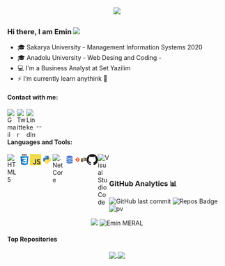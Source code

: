 <h1 align="center">
          <a href="https://git.io/typing-svg">
          <img src="https://readme-typing-svg.herokuapp.com/?lines=Hello!+👋;I+am+Emin+MERAL&center=true&size=25">
           </a>
        </h1>
        
### Hi there, I am Emin <img src="https://user-images.githubusercontent.com/42378118/110234147-e3259600-7f4e-11eb-95be-0c4047144dea.gif" width="30">

- 🎓 Sakarya University - Management Information Systems 2020
- 🎓 Anadolu University - Web Desing and Coding -
- 💻 I'm a Business Analyst at Set Yazilim
- ⚡ I’m currently learn anythink :slightly_smiling_face:

#### Contact with me:
[<img align="left" alt="Gmail" width="22px" src="https://cdn.jsdelivr.net/npm/simple-icons@3.13.0/icons/gmail.svg">](mailto:eminmerall@gmail.com)
[<img align="left" alt="Twitter" width="22px" src="https://cdn.jsdelivr.net/npm/simple-icons@v3/icons/twitter.svg" />](https://twitter.com/eminmerall)
[<img align="left" alt="LinkedIn" width="22px" src="https://cdn.jsdelivr.net/npm/simple-icons@v3/icons/linkedin.svg" />](https://www.linkedin.com/in/eminmerall/)

<br/>

--

#### Languages and Tools:

<img align="left" alt="HTML5" width="26px" src="https://www.vectorlogo.zone/logos/w3_html5/w3_html5-icon.svg">
<img align="left" alt="CSS3" width="26px" src="https://raw.githubusercontent.com/github/explore/80688e429a7d4ef2fca1e82350fe8e3517d3494d/topics/css/css.png" />
<img align="left" alt="JavaScript" width="26px" src="https://raw.githubusercontent.com/github/explore/80688e429a7d4ef2fca1e82350fe8e3517d3494d/topics/javascript/javascript.png" />
<img align="left" alt="Python" width="26px" src="https://raw.githubusercontent.com/github/explore/cebd63002168a05a6a642f309227eefeccd92950/topics/python/python.png" />
<img align="left" alt=".Net Core" width="26px" src="https://www.vectorlogo.zone/logos/dotnet/dotnet-icon.svg">
<img align="left" alt="SQL" width="26px" src="https://raw.githubusercontent.com/github/explore/80688e429a7d4ef2fca1e82350fe8e3517d3494d/topics/sql/sql.png">
<img align="left" alt="Git" width="26px" src="https://raw.githubusercontent.com/github/explore/80688e429a7d4ef2fca1e82350fe8e3517d3494d/topics/git/git.png"/>
<img align="left" alt="GitHub" width="26px" src="https://raw.githubusercontent.com/github/explore/78df643247d429f6cc873026c0622819ad797942/topics/github/github.png" /> 
<img align="left" alt="Visual Studio Code" width="26px" src="https://www.vectorlogo.zone/logos/visualstudio_code/visualstudio_code-icon.svg">


<br />
<br />



### GitHub Analytics 📊

![GitHub last commit](https://img.shields.io/github/last-commit/eminmerall/eminmerall)
![Repos Badge](https://badges.pufler.dev/repos/eminmerall)
![pv](https://komarev.com/ghpvc/?username=eminmerall)




<div  align="center">
  
<img height="180em" src="https://github-readme-stats.vercel.app/api/top-langs?username=eminmerall&show_icons=true&locale=en&layout=compact&langs_count=8&" />
   
<img height="180em" src="https://github-readme-stats.vercel.app/api?username=eminmerall&show_icons=true" alt="Emin MERAL"/>
          
 </div>    
<!-- 
<div  align="center">            
<img src="https://github-readme-streak-stats.herokuapp.com/?user=eminmerall&" />         
</div>
-->

#### Top Repositories

<div  align="center">
          
<a href="https://github.com/anuraghazra/github-readme-stats">
  <img align="center" src="https://github-readme-stats.vercel.app/api/pin/?username=eminmerall&repo=UniDrive&theme=buefy" />
</a>
<a href="https://github.com/anuraghazra/anuraghazra.github.io">
  <img align="center" src="https://github-readme-stats.vercel.app/api/pin/?username=eminmerall&repo=Directory_C.Sharp&theme=buefy" />
</a>

</div>
<!---
- 👀 I’m interested in ...
eminmerall/eminmerall is a ✨ special ✨ repository because its `README.md` (this file) appears on your GitHub profile.
You can click the Preview link to take a look at your changes. 
--->
